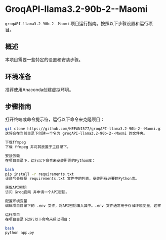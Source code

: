 # GroqAPI-llama3.2-90b-2--Maomi

`groqAPI-llama3.2-90b-2--Maomi` 项目运行指南。按照以下步骤设置和运行项目。

## 概述
本项目需要一些特定的设置和安装步骤。

## 环境准备
推荐使用Anaconda创建虚拟环境。

## 步骤指南

打开终端或命令提示符，运行以下命令来克隆项目：
```bash
git clone https://github.com/HEFAN1577/groqAPI-llama3.2-90b-2--Maomi.git
这将会在当前目录下创建一个名为 groqAPI-llama3.2-90b-2--Maomi 的文件夹。

下载ffmpeg
下载 ffmpeg 并将其放置于主目录下。

安装依赖
在项目目录下，运行以下命令来安装所需的Python库：

bash
pip install -r requirements.txt
该命令会根据 requirements.txt 文件中的列表，安装所有必要的Python库。

获取API密钥
访问 Groq官网 并申请一个API密钥。

配置环境变量
编辑项目目录下的 .env 文件，将API密钥填入其中。.env 文件通常用于存储环境变量，这样你的密钥就不会直接暴露在代码中。

运行项目
在项目目录下运行以下命令来启动项目：

bash
python app.py
